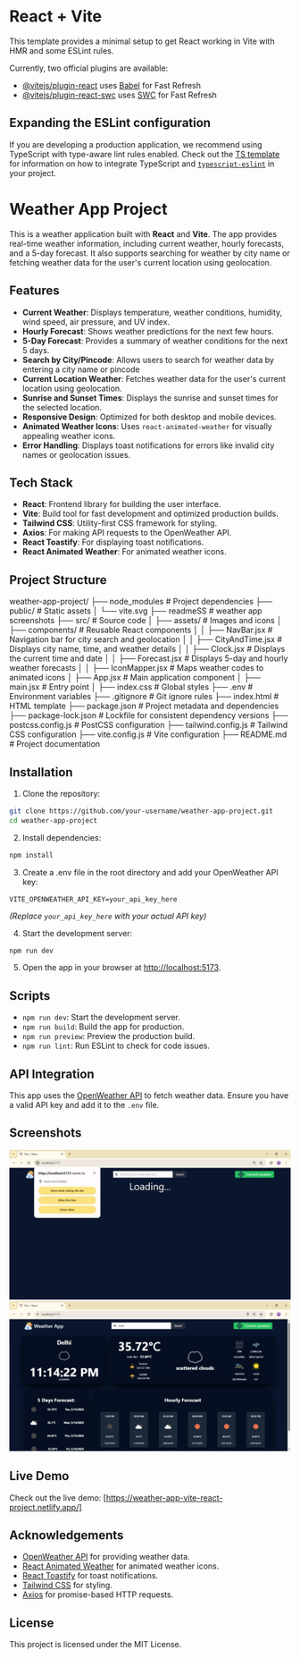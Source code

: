 # React + Vite

This template provides a minimal setup to get React working in Vite with HMR and some ESLint rules.

Currently, two official plugins are available:

- [@vitejs/plugin-react](https://github.com/vitejs/vite-plugin-react/blob/main/packages/plugin-react) uses [Babel](https://babeljs.io/) for Fast Refresh
- [@vitejs/plugin-react-swc](https://github.com/vitejs/vite-plugin-react/blob/main/packages/plugin-react-swc) uses [SWC](https://swc.rs/) for Fast Refresh

## Expanding the ESLint configuration

If you are developing a production application, we recommend using TypeScript with type-aware lint rules enabled. Check out the [TS template](https://github.com/vitejs/vite/tree/main/packages/create-vite/template-react-ts) for information on how to integrate TypeScript and [`typescript-eslint`](https://typescript-eslint.io) in your project.

# Weather App Project

This is a weather application built with **React** and **Vite**. The app provides real-time weather information, including current weather, hourly forecasts, and a 5-day forecast. It also supports searching for weather by city name or fetching weather data for the user's current location using geolocation.

## Features

- **Current Weather**: Displays temperature, weather conditions, humidity, wind speed, air pressure, and UV index.
- **Hourly Forecast**: Shows weather predictions for the next few hours.
- **5-Day Forecast**: Provides a summary of weather conditions for the next 5 days.
- **Search by City/Pincode**: Allows users to search for weather data by entering a city name or pincode
- **Current Location Weather**: Fetches weather data for the user's current location using geolocation.
- **Sunrise and Sunset Times**: Displays the sunrise and sunset times for the selected location.
- **Responsive Design**: Optimized for both desktop and mobile devices.
- **Animated Weather Icons**: Uses `react-animated-weather` for visually appealing weather icons.
- **Error Handling**: Displays toast notifications for errors like invalid city names or geolocation issues.

## Tech Stack

- **React**: Frontend library for building the user interface.
- **Vite**: Build tool for fast development and optimized production builds.
- **Tailwind CSS**: Utility-first CSS framework for styling.
- **Axios**: For making API requests to the OpenWeather API.
- **React Toastify**: For displaying toast notifications.
- **React Animated Weather**: For animated weather icons.

## Project Structure
weather-app-project/
├── node_modules           # Project dependencies
├── public/                # Static assets
│   └── vite.svg
├── readmeSS               # weather app screenshots
├── src/                   # Source code
│   ├── assets/            # Images and icons
│   ├── components/        # Reusable React components
│   │   ├── NavBar.jsx     # Navigation bar for city search and geolocation
│   │   ├── CityAndTime.jsx # Displays city name, time, and weather details
│   │   ├── Clock.jsx      # Displays the current time and date
│   │   ├── Forecast.jsx   # Displays 5-day and hourly weather forecasts
│   │   ├── IconMapper.jsx # Maps weather codes to animated icons
│   ├── App.jsx            # Main application component
│   ├── main.jsx           # Entry point
│   ├── index.css          # Global styles
├── .env                   # Environment variables
├── .gitignore             # Git ignore rules
├── index.html             # HTML template
├── package.json           # Project metadata and dependencies
├── package-lock.json      # Lockfile for consistent dependency versions
├── postcss.config.js      # PostCSS configuration
├── tailwind.config.js     # Tailwind CSS configuration
├── vite.config.js         # Vite configuration
├── README.md              # Project documentation


## Installation

1. Clone the repository:
```bash
git clone https://github.com/your-username/weather-app-project.git
cd weather-app-project
```
2.   Install dependencies:
```bash
npm install
```
3. Create a .env file in the root directory and add your OpenWeather API key:
```env
VITE_OPENWEATHER_API_KEY=your_api_key_here
```
 *(Replace `your_api_key_here` with your actual API key)*
 
4. Start the development server:
```bash
npm run dev
```
5.  Open the app in your browser at [http://localhost:5173](http://localhost:5173).


## Scripts

- `npm run dev`: Start the development server.
- `npm run build`: Build the app for production.
- `npm run preview`: Preview the production build.
- `npm run lint`: Run ESLint to check for code issues.

## API Integration

This app uses the [OpenWeather API](https://openweathermap.org/api) to fetch weather data. Ensure you have a valid API key and add it to the `.env` file.

## Screenshots

![Screenshots](./readmeSS/weather_app_screenshot_1.png)
![Screenshots](./readmeSS/weather_app_screenshot_2.png)

## Live Demo

Check out the live demo: [https://weather-app-vite-react-project.netlify.app/]

## Acknowledgements

- [OpenWeather API](https://openweathermap.org/api) for providing weather data.
- [React Animated Weather](https://github.com/erikflowers/weather-icons) for animated weather icons.
- [React Toastify](https://fkhadra.github.io/react-toastify/) for toast notifications.
- [Tailwind CSS](https://tailwindcss.com/) for styling.
- [Axios](https://axios-http.com/) for promise-based HTTP requests.

## License

This project is licensed under the MIT License. 